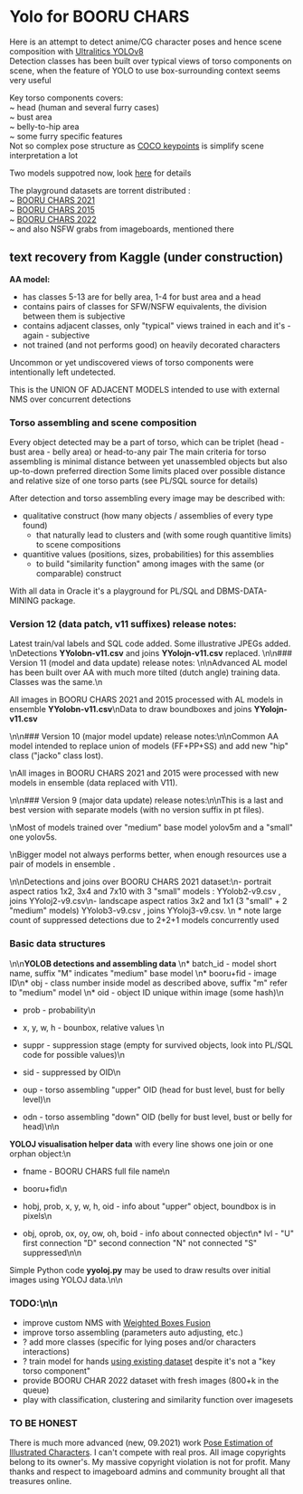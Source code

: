 # Yolo for BOORU CHARS

Here is an attempt to detect anime/CG character poses and hence scene composition with [Ultralitics YOLOv8](https://github.com/ultralytics/ultralytics) <br>
Detection classes has been built over typical views of torso components on scene, when the feature of YOLO to use box-surrounding context seems very useful <br>

Key torso components covers: <br>
~ head (human and several furry cases) <br>
~ bust area <br>
~ belly-to-hip area <br>
~ some furry specific features <br>
Not so complex pose structure as [COCO keypoints](https://cocodataset.org/#keypoints-2020) is simplify scene interpretation a lot <br>

Two models suppotred now, look [here](models/README.md) for details <br>

The playground datasets are torrent distributed : <br>
~ [BOORU CHARS 2021](https://nyaa.si/view/1384820) <br>
~ [BOORU CHARS 2015](https://nyaa.si/view/1468367) <br>
~ [BOORU CHARS 2022](https://nyaa.si/view/1547662) <br>
~ and also NSFW grabs from imageboards, mentioned there



## text recovery from Kaggle (under construction)

**AA model:**
- has classes 5-13 are for belly area, 1-4 for bust area and a head
- contains pairs of classes for SFW/NSFW equivalents, the division between them is subjective 
- contains adjacent classes, only \"typical\" views trained in each and it's - again - subjective
- not trained (and not performs good) on heavily decorated characters

Uncommon or yet undiscovered views of torso components were intentionally left undetected.

This is the UNION OF ADJACENT MODELS intended to use with external NMS over concurrent detections

### Torso assembling and scene composition

Every object detected may be a part of torso, which can be triplet (head - bust area - belly area) or head-to-any pair
The main criteria for torso assembling is minimal distance between yet unassembled objects but also up-to-down preferred direction
Some limits placed over possible distance and relative size of one torso parts (see PL/SQL source for details)

After detection and torso assembling every image may be described with:
- qualitative construct (how many objects / assemblies of every type found)
  * that naturally lead to clusters and (with some rough quantitive limits) to scene compositions
- quantitive values (positions, sizes, probabilities) for this assemblies
  * to build \"similarity function\" among images with the same (or comparable) construct

With all data in Oracle it's a playground for PL/SQL and DBMS-DATA-MINING package.

### Version 12 (data patch, v11 suffixes) release notes:
Latest train/val labels and SQL code added. Some illustrative JPEGs added.
\nDetections **YYolobn-v11.csv** and joins **YYolojn-v11.csv** replaced.
\n\n### Version 11 (model and data update) release notes:
\n\nAdvanced AL model has been built over AA with much more tilted (dutch angle) training data. Classes was the same.\n

All images in BOORU CHARS 2021 and 2015 processed with AL models in ensemble **YYolobn-v11.csv**\nData to draw boundboxes and joins **YYolojn-v11.csv**

\n\n### Version 10 (major model update) release notes:\n\nCommon AA model intended to replace union of models (FF+PP+SS) and add new \"hip\" class (\"jacko\" class lost).

\nAll images in BOORU CHARS 2021 and 2015 were processed with new models in ensemble (data replaced with V11).

\n\n### Version 9 (major data update) release notes:\n\nThis is a last and best version with separate models (with no version suffix in pt files).

\nMost of models trained over \"medium\" base model yolov5m and a \"small\" one yolov5s.

\nBigger model not always performs better, when enough resources use a pair of models in ensemble .

\n\nDetections and joins over BOORU CHARS 2021 dataset:\n- portrait aspect ratios 1x2, 3x4 and 7x10 with 3 \"small\" models : YYolob2-v9.csv , 
joins YYoloj2-v9.csv\n- landscape aspect ratios 3x2 and 1x1 (3 \"small\" + 2 \"medium\" models) YYolob3-v9.csv , joins YYoloj3-v9.csv.
\n  * note large count of suppressed detections due to 2+2+1 models concurrently used

### Basic data structures
\n\n**YOLOB detections and assembling data**
\n* batch_id - model short name, suffix \"M\" indicates \"medium\" base model
\n* booru+fid - image ID\n* obj - class number inside model as described above, suffix \"m\" refer to \"medium\" model
\n* oid - object ID unique within image (some hash)\n

* prob - probability\n

* x, y, w, h - bounbox, relative values \n

* suppr - suppression stage (empty for survived objects, look into PL/SQL code for possible values)\n
* sid - suppressed by OID\n

* oup - torso assembling \"upper\" OID (head for bust level, bust for belly level)\n

* odn - torso assembling \"down\" OID (belly for bust level, bust or belly for head)\n\n

**YOLOJ visualisation helper data** with every line shows one join or one orphan object:\n
* fname - BOORU CHARS full file name\n
* booru+fid\n
* hobj, prob, x, y, w, h, oid - info about \"upper\" object, boundbox is in pixels\n

* obj, oprob, ox, oy, ow, oh, boid - info about connected object\n* lvl - \"U\" first connection \"D\" second connection \"N\" not connected \"S\" suppressed\n\n

Simple Python code **yyoloj.py** may be used to draw results over initial images using YOLOJ data.\n\n

### TODO:\n\n

- improve custom NMS with [Weighted Boxes Fusion](https://medium.com/analytics-vidhya/weighted-boxes-fusion-86fad2c6be16)
- improve torso assembling (parameters auto adjusting, etc.)
- ? add more classes (specific for lying poses and/or characters interactions)
- ? train model for hands [using existing dataset](https://www.gwern.net/Crops#hands) despite it's not a \"key torso component\"
- provide BOORU CHAR 2022 dataset with fresh images (800+k in the queue)
- play with classification, clustering and similarity function over imagesets

### TO BE HONEST

There is much more advanced (new, 09.2021) work [Pose Estimation of Illustrated Characters](https://arxiv.org/abs/2108.01819). I can't compete with real pros.
All image copyrights belong to its owner's. My massive copyright violation is not for profit.
Many thanks and respect to imageboard admins and community brought all that treasures online.
